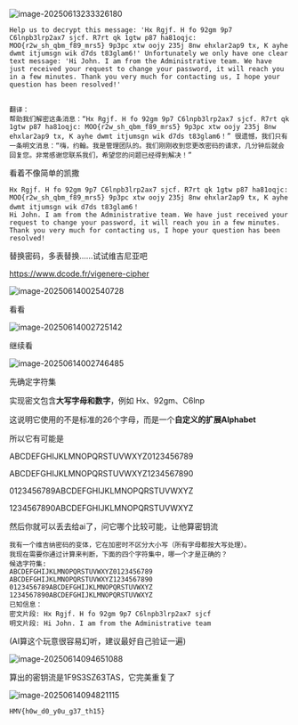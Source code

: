 ![image-20250613233326180](https://7r1umph.top/image/20250613233326526.webp)

```
Help us to decrypt this message: 'Hx Rgjf. H fo 92gm 9p7 C6lnpb3lrp2ax7 sjcf. R7rt qk 1gtw p87 ha81oqjc: MOO{r2w_sh_qbm_f89_mrs5} 9p3pc xtw oojy 235j 8nw ehxlar2ap9 tx, K ayhe dwmt itjumsgn wik d7ds t83glam6!' Unfortunately we only have one clear text message: 'Hi John. I am from the Administrative team. We have just received your request to change your password, it will reach you in a few minutes. Thank you very much for contacting us, I hope your question has been resolved!'


翻译：
帮助我们解密这条消息：“Hx Rgjf. H fo 92gm 9p7 C6lnpb3lrp2ax7 sjcf. R7rt qk 1gtw p87 ha81oqjc: MOO{r2w_sh_qbm_f89_mrs5} 9p3pc xtw oojy 235j 8nw ehxlar2ap9 tx, K ayhe dwmt itjumsgn wik d7ds t83glam6！” 很遗憾，我们只有一条明文消息：“嗨，约翰。我是管理团队的。我们刚刚收到您更改密码的请求，几分钟后就会回复您。非常感谢您联系我们，希望您的问题已经得到解决！”
```

看着不像简单的凯撒

```
Hx Rgjf. H fo 92gm 9p7 C6lnpb3lrp2ax7 sjcf. R7rt qk 1gtw p87 ha81oqjc: MOO{r2w_sh_qbm_f89_mrs5} 9p3pc xtw oojy 235j 8nw ehxlar2ap9 tx, K ayhe dwmt itjumsgn wik d7ds t83glam6！
Hi John. I am from the Administrative team. We have just received your request to change your password, it will reach you in a few minutes. Thank you very much for contacting us, I hope your question has been resolved!
```

替换密码，多表替换......试试维吉尼亚吧

https://www.dcode.fr/vigenere-cipher

![image-20250614002540728](https://7r1umph.top/image/20250614002540927.webp)

看看

![image-20250614002725142](https://7r1umph.top/image/20250614002725459.webp)

继续看

![image-20250614002746485](https://7r1umph.top/image/20250614002746748.webp)

先确定字符集

实现密文包含**大写字母和数字**，例如 Hx、92gm、C6lnp

这说明它使用的不是标准的26个字母，而是一个**自定义的扩展Alphabet**

所以它有可能是

ABCDEFGHIJKLMNOPQRSTUVWXYZ0123456789

ABCDEFGHIJKLMNOPQRSTUVWXYZ1234567890

0123456789ABCDEFGHIJKLMNOPQRSTUVWXYZ

1234567890ABCDEFGHIJKLMNOPQRSTUVWXYZ

然后你就可以丢去给ai了，问它哪个比较可能，让他算密钥流

```
我有一个维吉纳密码的变体，它在加密时不区分大小写（所有字母都按大写处理）。
我现在需要你通过计算来判断，下面的四个字符集中，哪一个才是正确的？
候选字符集:
ABCDEFGHIJKLMNOPQRSTUVWXYZ0123456789
ABCDEFGHIJKLMNOPQRSTUVWXYZ1234567890
0123456789ABCDEFGHIJKLMNOPQRSTUVWXYZ
1234567890ABCDEFGHIJKLMNOPQRSTUVWXYZ
已知信息：
密文片段: Hx Rgjf. H fo 92gm 9p7 C6lnpb3lrp2ax7 sjcf
明文片段: Hi John. I am from the Administrative team
```

(AI算这个玩意很容易幻听，建议最好自己验证一遍)

![image-20250614094651088](https://7r1umph.top/image/20250614094651302.webp)

算出的密钥流是1F9S3SZ63TAS，它完美重复了

![image-20250614094821115](https://7r1umph.top/image/20250614094821350.webp)

```
HMV{h0w_d0_y0u_g37_th15}
```

